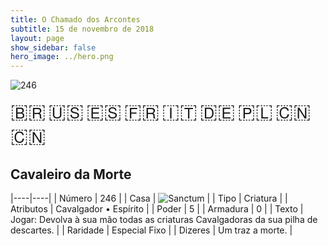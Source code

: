 ```yaml
---
title: O Chamado dos Arcontes
subtitle: 15 de novembro de 2018
layout: page
show_sidebar: false
hero_image: ../hero.png
---
```


![246](https://mastervault-storage-prod.s3.amazonaws.com/media/card_front/pt/341_246_JJM8J2JQ288W_pt.png)

<span title="Português" style="font-size: 32px;cursor: pointer;" onclick="javascript:document.querySelector('img[alt=\'246\']').src=document.querySelector('img[alt=\'246\']').src.replace(/card_front\/[^/]+/, 'card_front/pt').replace(/_[^/.0-9]+\.png/, '_pt.png')">🇧🇷</span>
<span title="English" style="font-size: 32px;cursor: pointer;" onclick="javascript:document.querySelector('img[alt=\'246\']').src=document.querySelector('img[alt=\'246\']').src.replace(/card_front\/[^/]+/, 'card_front/en').replace(/_[^/.0-9]+\.png/, '_en.png')">🇺🇸</span>
<span title="Español" style="font-size: 32px;cursor: pointer;" onclick="javascript:document.querySelector('img[alt=\'246\']').src=document.querySelector('img[alt=\'246\']').src.replace(/card_front\/[^/]+/, 'card_front/es').replace(/_[^/.0-9]+\.png/, '_es.png')">🇪🇸</span>
<span title="Français" style="font-size: 32px;cursor: pointer;" onclick="javascript:document.querySelector('img[alt=\'246\']').src=document.querySelector('img[alt=\'246\']').src.replace(/card_front\/[^/]+/, 'card_front/fr').replace(/_[^/.0-9]+\.png/, '_fr.png')">🇫🇷</span>
<span title="Italiano" style="font-size: 32px;cursor: pointer;" onclick="javascript:document.querySelector('img[alt=\'246\']').src=document.querySelector('img[alt=\'246\']').src.replace(/card_front\/[^/]+/, 'card_front/it').replace(/_[^/.0-9]+\.png/, '_it.png')">🇮🇹</span>
<span title="Deutsche" style="font-size: 32px;cursor: pointer;" onclick="javascript:document.querySelector('img[alt=\'246\']').src=document.querySelector('img[alt=\'246\']').src.replace(/card_front\/[^/]+/, 'card_front/de').replace(/_[^/.0-9]+\.png/, '_de.png')">🇩🇪</span>
<span title="Polskie" style="font-size: 32px;cursor: pointer;" onclick="javascript:document.querySelector('img[alt=\'246\']').src=document.querySelector('img[alt=\'246\']').src.replace(/card_front\/[^/]+/, 'card_front/pl').replace(/_[^/.0-9]+\.png/, '_pl.png')">🇵🇱</span>
<span title="简体中文" style="font-size: 32px;cursor: pointer;" onclick="javascript:document.querySelector('img[alt=\'246\']').src=document.querySelector('img[alt=\'246\']').src.replace(/card_front\/[^/]+/, 'card_front/zh-hans').replace(/_[^/.0-9]+\.png/, '_zh-hans.png')">🇨🇳</span>
<span title="繁體中文" style="font-size: 32px;cursor: pointer;" onclick="javascript:document.querySelector('img[alt=\'246\']').src=document.querySelector('img[alt=\'246\']').src.replace(/card_front\/[^/]+/, 'card_front/zh-hant').replace(/_[^/.0-9]+\.png/, '_zh-hant.png')">🇨🇳</span>

## Cavaleiro da Morte

|----|----|
| Número | 246 |
| Casa | ![Sanctum](https://archonarcana.com/images/thumb/c/c7/Sanctum.png/22px-Sanctum.png "Santuário") |
| Tipo | Criatura |
| Atributos | Cavalgador • Espírito |
| Poder | 5 |
| Armadura | 0 |
| Texto | Jogar: Devolva à sua mão todas as criaturas Cavalgadoras da sua pilha de descartes. |
| Raridade | Especial Fixo |
| Dizeres | Um traz a morte. |
